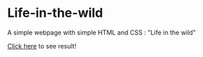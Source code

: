 # Life-in-the-wild
A simple webpage with simple HTML and CSS : "Life in the wild"

[Click here](file:///D:/Users/Yahya/Documents/Web%20development%20-%20ZTM/Life%20in%20the%20wild/index.html) to see result!

